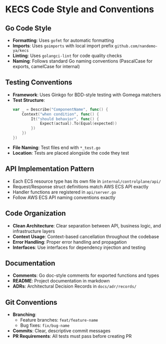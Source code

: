 # KECS Code Style and Conventions

## Go Code Style
- **Formatting**: Uses `gofmt` for automatic formatting
- **Imports**: Uses `goimports` with local import prefix `github.com/nandemo-ya/kecs`
- **Linting**: Uses `golangci-lint` for code quality checks
- **Naming**: Follows standard Go naming conventions (PascalCase for exports, camelCase for internal)

## Testing Conventions
- **Framework**: Uses Ginkgo for BDD-style testing with Gomega matchers
- **Test Structure**: 
  ```go
  var _ = Describe("ComponentName", func() {
      Context("when condition", func() {
          It("should behavior", func() {
              Expect(actual).To(Equal(expected))
          })
      })
  })
  ```
- **File Naming**: Test files end with `*_test.go`
- **Location**: Tests are placed alongside the code they test

## API Implementation Pattern
- Each ECS resource type has its own file in `internal/controlplane/api/`
- Request/Response struct definitions match AWS ECS API exactly
- Handler functions are registered in `api/server.go`
- Follow AWS ECS API naming conventions exactly

## Code Organization
- **Clean Architecture**: Clear separation between API, business logic, and infrastructure layers
- **Context Usage**: Context-based cancellation throughout the codebase
- **Error Handling**: Proper error handling and propagation
- **Interfaces**: Use interfaces for dependency injection and testing

## Documentation
- **Comments**: Go doc-style comments for exported functions and types
- **README**: Project documentation in markdown
- **ADRs**: Architectural Decision Records in `docs/adr/records/`

## Git Conventions
- **Branching**: 
  - Feature branches: `feat/feature-name`
  - Bug fixes: `fix/bug-name`
- **Commits**: Clear, descriptive commit messages
- **PR Requirements**: All tests must pass before creating PR